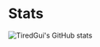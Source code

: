 # Stats
![TiredGui's GitHub stats](https://github-readme-stats.vercel.app/api?username=TiredGui&theme=tokyonight&show_icons=true)
